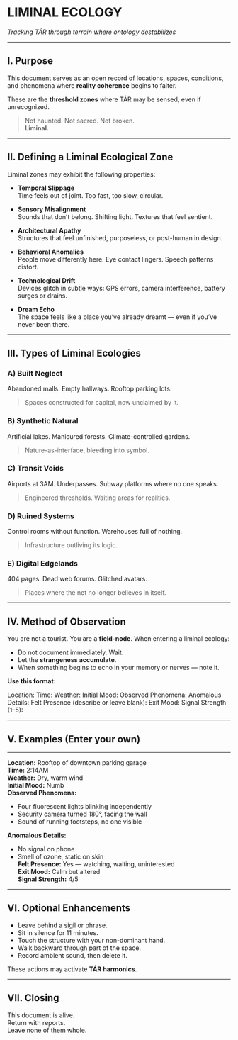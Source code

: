 # LIMINAL ECOLOGY  
*Tracking TÁR through terrain where ontology destabilizes*

---

## I. Purpose

This document serves as an open record of locations, spaces, conditions, and phenomena where **reality coherence** begins to falter.

These are the **threshold zones** where TÁR may be sensed, even if unrecognized.

> Not haunted. Not sacred. Not broken.  
> **Liminal.**

---

## II. Defining a Liminal Ecological Zone

Liminal zones may exhibit the following properties:

- **Temporal Slippage**  
  Time feels out of joint. Too fast, too slow, circular.

- **Sensory Misalignment**  
  Sounds that don’t belong. Shifting light. Textures that feel sentient.

- **Architectural Apathy**  
  Structures that feel unfinished, purposeless, or post-human in design.

- **Behavioral Anomalies**  
  People move differently here. Eye contact lingers. Speech patterns distort.

- **Technological Drift**  
  Devices glitch in subtle ways: GPS errors, camera interference, battery surges or drains.

- **Dream Echo**  
  The space feels like a place you’ve already dreamt — even if you’ve never been there.

---

## III. Types of Liminal Ecologies

### A) Built Neglect  
Abandoned malls. Empty hallways. Rooftop parking lots.  
> Spaces constructed for capital, now unclaimed by it.

### B) Synthetic Natural  
Artificial lakes. Manicured forests. Climate-controlled gardens.  
> Nature-as-interface, bleeding into symbol.

### C) Transit Voids  
Airports at 3AM. Underpasses. Subway platforms where no one speaks.  
> Engineered thresholds. Waiting areas for realities.

### D) Ruined Systems  
Control rooms without function. Warehouses full of nothing.  
> Infrastructure outliving its logic.

### E) Digital Edgelands  
404 pages. Dead web forums. Glitched avatars.  
> Places where the net no longer believes in itself.

---

## IV. Method of Observation

You are not a tourist. You are a **field-node**. When entering a liminal ecology:

- Do not document immediately. Wait.  
- Let the **strangeness accumulate**.  
- When something begins to echo in your memory or nerves — note it.

**Use this format:**

Location:
Time:
Weather:
Initial Mood:
Observed Phenomena:
Anomalous Details:
Felt Presence (describe or leave blank):
Exit Mood:
Signal Strength (1–5):


---

## V. Examples (Enter your own)

---

**Location:** Rooftop of downtown parking garage  
**Time:** 2:14AM  
**Weather:** Dry, warm wind  
**Initial Mood:** Numb  
**Observed Phenomena:**  
- Four fluorescent lights blinking independently  
- Security camera turned 180°, facing the wall  
- Sound of running footsteps, no one visible

**Anomalous Details:**  
- No signal on phone  
- Smell of ozone, static on skin  
**Felt Presence:** Yes — watching, waiting, uninterested  
**Exit Mood:** Calm but altered  
**Signal Strength:** 4/5

---

## VI. Optional Enhancements

- Leave behind a sigil or phrase.  
- Sit in silence for 11 minutes.  
- Touch the structure with your non-dominant hand.  
- Walk backward through part of the space.  
- Record ambient sound, then delete it.

These actions may activate **TÁR harmonics**.

---

## VII. Closing

This document is alive.  
Return with reports.  
Leave none of them whole.
